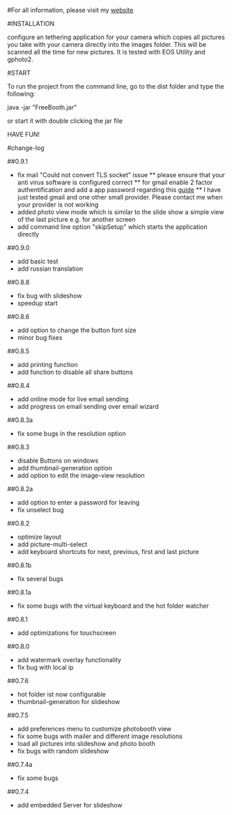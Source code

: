 #For all information, please visit my [website](http://free-booth.com)

#INSTALLATION

configure an tethering application for your camera which copies all pictures you take with your camera directly into the images folder. This will be scanned all the time for new pictures. It is tested with EOS Utility and gphoto2.


#START



To run the project from the command line, go to the dist folder and
type the following:

java -jar "FreeBooth.jar" 

or start it with double clicking the jar file

HAVE FUN!



#change-log

##0.9.1
* fix mail "Could not convert TLS socket" issue
** please ensure that your anti virus software is configured correct
** for gmail enable 2 factor authentification and add a app password regarding this [guide](https://support.google.com/accounts/answer/185833?hl=en)
** I have just tested gmail and one other small provider. Please contact me when your provider is not working
* added photo view mode which is similar to the slide show a simple view of the last picture e.g. for another screen
* add command line option "skipSetup" which starts the application directly

##0.9.0
* add basic test
* add russian translation

##0.8.8
* fix bug with slideshow
* speedup start

##0.8.6
* add option to change the button font size
* minor bug fixes

##0.8.5
* add printing function
* add function to disable all share buttons

##0.8.4
* add online mode for live email sending
* add progress on email sending over email wizard

##0.8.3a
* fix some bugs in the resolution option

##0.8.3
* disable Buttons on windows
* add thumbnail-generation option
* add option to edit the image-view resolution

##0.8.2a
* add option to enter a password for leaving
* fix unselect bug

##0.8.2
* optimize layout
* add picture-multi-select
* add keyboard shortcuts for next, previous, first and last picture

##0.8.1b
* fix several bugs

##0.8.1a
* fix some bugs with the virtual keyboard and the hot folder watcher

##0.8.1
* add optimizations for touchscreen

##0.8.0
* add watermark overlay functionality
* fix bug with local ip

##0.7.6
* hot folder ist now configurable
* thumbnail-generation for slideshow

##0.7.5
* add preferences menu to customize photobooth view
* fix some bugs with mailer and different image resolutions
* load all pictures into slideshow and photo booth
* fix bugs with random slideshow

##0.7.4a
* fix some bugs

##0.7.4 
* add embedded Server for slideshow







